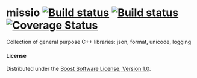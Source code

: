 missio [![Build status](https://travis-ci.org/missio-cpp/missio.svg)](https://travis-ci.org/missio-cpp/missio) [![Build status](https://ci.appveyor.com/api/projects/status/cr9gp62vm4w39n91?svg=true)](https://ci.appveyor.com/project/ilya-golovenko/missio)  [![Coverage Status](https://coveralls.io/repos/missio-cpp/missio/badge.svg)](https://coveralls.io/r/missio-cpp/missio)
=======
Collection of general purpose C++ libraries: json, format, unicode, logging

#### License

Distributed under the [Boost Software License, Version 1.0](http://boost.org/LICENSE_1_0.txt).
